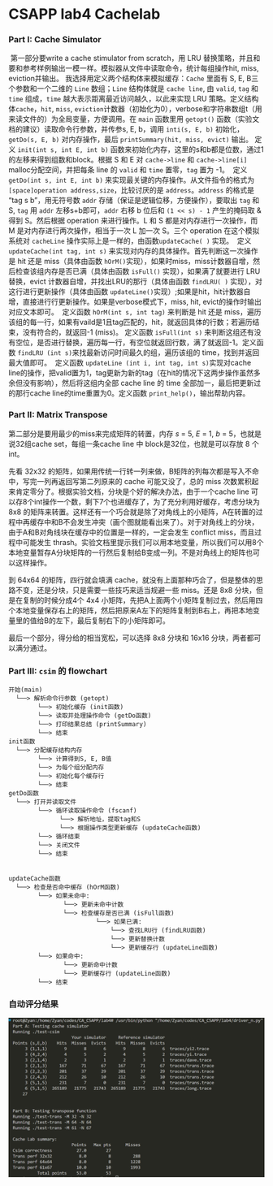 # CSAPP lab4 Cachelab

### Part I:  Cache Simulator

​	第一部分要write a cache stimulator from scratch，用 LRU 替换策略，并且和要和参考样例输出一模一样。模拟器从文件中读取命令，统计每组操作hit, miss, eviction并输出。
​	我选择用定义两个结构体来模拟缓存：`Cache` 里面有 S, E, B三个参数和一个二维的 `Line` 数组；`Line` 结构体就是 `cache line`, 由 `valid`, `tag` 和 `time` 组成，`time` 越大表示距离最近访问越久，以此来实现 LRU 策略。定义结构体`cache`，`hit`, `miss`, `eviction`计数器（初始化为0），verbose和字符串数组t（用来读文件的）为全局变量，方便调用。
​	在 `main` 函数里用 `getopt()` 函数（实验文档的建议）读取命令行参数，并传参s, E, b，调用 `inti(s, E, b)` 初始化，`getDo(s, E, b)` 对内存操作，最后 `printSummary(hit, miss, evict)` 输出。
​	定义 `init(int s, int E, int b)` 函数来初始化内存，这里的s和b都是位数，通过1的左移来得到组数和block。根据 S 和 E 对 `cache->line` 和 `cache->line[i]` malloc分配空间，并把每条 line 的 `valid` 和 `time` 置零，`tag` 置为 -1。
​	定义 `getDo(int s, int E, int b)` 来实现最关键的内存操作。从文件指令的格式为 `[space]operation address,size`，比较讨厌的是 `address`。`address` 的格式是 “tag s b”，用无符号数 `addr` 存储（保证是逻辑位移，方便操作），要取出 `tag` 和 S,  `tag` 用 `addr` 左移s+b即可，`addr` 右移 b 位后和 `(1 << s) - 1` 产生的掩码取 & 得到 S。然后根据 operation 来进行操作。L 和 S 都是对内存进行一次操作，而 M 是对内存进行两次操作，相当于一次 L 加一次 S。三个 operation 在这个模拟系统对 `cacheLine` 操作实际上是一样的，由函数`updateCache( )` 实现。
​	定义 `updateCache(int tag, int s)` 来实现对内存的具体操作。首先判断这一次操作是 hit 还是 miss（具体由函数 `hOrM()`实现），如果时miss，miss计数器自增，然后检查该组内存是否已满（具体由函数 `isFull()` 实现），如果满了就要进行 LRU 替换，evict 计数器自增，并找出LRU的那行（具体由函数 `findLRU( )` 实现），对这行进行更新操作（具体由函数 `updateLine()`实现）;如果是hit，hit计数器自增，直接进行行更新操作。如果是verbose模式下，miss, hit, evict的操作时输出对应文本即可。
​	定义函数 `hOrM(int s, int tag)` 来判断是 hit 还是 miss，遍历该组的每一行，如果有vaild是1且tag匹配的，hit，就返回具体的行数；若遍历结束，没有符合的，就返回-1 (miss)。
定义函数 `isFull(int s)` 来判断这组还有没有空位，是否进行替换，遍历每一行，有空位就返回行数，满了就返回-1。
​	定义函数 `findLRU (int s)`来找最新访问时间最久的组，遍历该组的 time，找到并返回最大值即可。
​	定义函数 `updateLine (int i, int tag, int s)`实现对cache line的操作，把valid置为1，tag更新为新的tag（在hit的情况下这两步操作虽然多余但没有影响），然后将这组内全部 cache line 的 time 全部加一，最后把更新过的那行cache line的time重置为0。
​	定义函数 `print_help()`，输出帮助内容。



### Part II: **Matrix Transpose**

第二部分是要用最少的miss来完成矩阵的转置，内存 *s* = 5, *E* = 1, *b* = 5，也就是说32组cache set，每组一条cache line 中 block是32位，也就是可以存放 8 个int。

先看 32x32 的矩阵，如果用传统一行转一列来做，B矩阵的列每次都是写入不命中，写完一列再返回写第二列原来的 cache 可能又没了，总的 miss 次数累积起来肯定零分了。根据实验文档，分块是个好的解决办法，由于一个cache line 可以存8个int操作一个数，剩下7个也进缓存了，为了充分利用好缓存，考虑分块为 8x8 的矩阵来转置。这样还有一个巧合就是除了对角线上的小矩阵，A在转置的过程中再缓存中和B不会发生冲突（画个图就能看出来了）。对于对角线上的分块， 由于A和B对角线块在缓存中的位置是一样的，一定会发生 conflict miss，而且过程中可能发生 thrash。实验文档里提示我们可以用本地变量，所以我们可以用8个本地变量暂存A分块矩阵的一行然后复制给B变成一列。不是对角线上的矩阵也可以这样操作。

到 64x64 的矩阵，四行就会填满 cache，就没有上面那种巧合了，但是整体的思路不变，还是分块，只是需要一些技巧来适当规避一些 miss。还是 8x8 分块，但是在复制的时候分成4个 4x4 小矩阵，先把A上面两个小矩阵复制过去，然后用四个本地变量保存右上的矩阵，然后把原来A左下的矩阵复制到B右上，再把本地变量里的值给B的左下，最后复制右下的小矩阵即可。

最后一个部分，得分给的相当宽松，可以选择 8x8 分块和 16x16 分块，两者都可以满分通过。



### Part III:  `csim` 的 flowchart

```
开始(main)
  └──> 解析命令行参数 (getopt)
        └──> 初始化缓存 (init函数)
        └──> 读取并处理操作命令 (getDo函数)
        └──> 打印结果总结 (printSummary)
        └──> 结束
init函数
  └──> 分配缓存结构内存
        └──> 计算得到S, E, B值
        └──> 为每个组分配内存
        └──> 初始化每个缓存行
        └──> 结束
getDo函数
  └──> 打开并读取文件
        └──> 循环读取操作命令 (fscanf)
              └──> 解析地址，提取tag和S
              └──> 根据操作类型更新缓存 (updateCache函数)
        └──> 循环结束
        └──> 关闭文件
        └──> 结束


updateCache函数
  └──> 检查是否命中缓存 (hOrM函数)
        └──> 如果未命中:
               └──> 更新未命中计数
               └──> 检查缓存是否已满 (isFull函数)
                        └──> 如果已满:
                            └──> 查找LRU行 (findLRU函数)
                            └──> 更新替换计数
                            └──> 更新缓存行 (updateLine函数)
        └──> 如果命中:
               └──> 更新命中计数
               └──> 更新缓存行 (updateLine函数)
        └──> 结束

```



### **自动评分结果**

![image1](./pictures/image1.png)